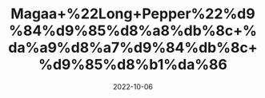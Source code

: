 ---
title: 'Magaa+%22Long+Pepper%22%d9%84%d9%85%d8%a8%db%8c+%da%a9%d8%a7%d9%84%db%8c+%d9%85%d8%b1%da%86'
date: '2022-10-06' 
metatag: '' 
inventory: '0' 
draft: false 
# meta description 
shortDescripton: 'Indian+long+pepper+is+used+to%ef%bf%bdimprove+appetite+and+digestion%2c+as+well+as+treat+stomachache%2c+heartburn%2c+indigestion%2c+intestinal+gas%2c+diarrhea%2c+and+cholera.+It+is+also+used+for+lung+problems+including+asthma%2c+bronchitis%2c+and+cough.'
description: 'Spices'
longdescription: ''
featured: True
# product Price
price: '100.0'
# Product Short Description
shortDescription: 'Indian+long+pepper+is+used+to%ef%bf%bdimprove+appetite+and+digestion%2c+as+well+as+treat+stomachache%2c+heartburn%2c+indigestion%2c+intestinal+gas%2c+diarrhea%2c+and+cholera.+It+is+also+used+for+lung+problems+including+asthma%2c+bronchitis%2c+and+cough.'
productID: 'EF7A9D88-212A-ED11-9968-005056B3A416'
type: 'products'
category: 'Spices' 
thumnailproduct: 'https://eraconnect.blob.core.windows.net/product-images/aminsaddiquidawakhana/EF7A9D88-212A-ED11-9968-005056B3A416.webp' 
images:
  - image: 'https://eraconnect.blob.core.windows.net/product-images/aminsaddiquidawakhana/EF7A9D88-212A-ED11-9968-005056B3A416.webp'  
Variants:
---